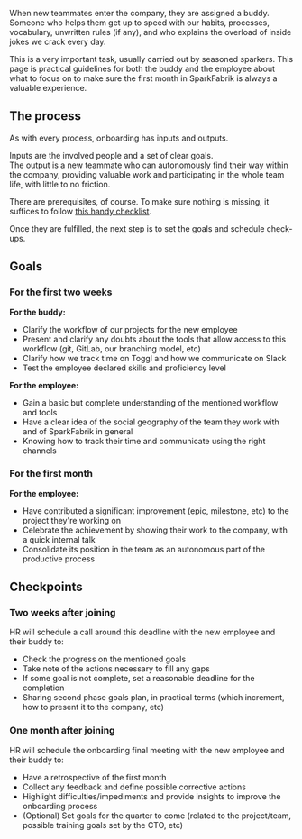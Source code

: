 When new teammates enter the company, they are assigned a buddy. Someone who helps them get up to speed with our habits, processes, vocabulary, unwritten rules (if any), and who explains the overload of inside jokes we crack every day.

This is a very important task, usually carried out by seasoned sparkers. This page is practical guidelines for both the buddy and the employee about what to focus on to make sure the first month in SparkFabrik is always a valuable experience.

## The process

As with every process, onboarding has inputs and outputs.

Inputs are the involved people and a set of clear goals.  
The output is a new teammate who can autonomously find their way within the company, providing valuable work and participating in the whole team life, with little to no friction.

There are prerequisites, of course. To make sure nothing is missing, it suffices to follow [this handy checklist](/procedures/employee-onboarding).

Once they are fulfilled, the next step is to set the goals and schedule check-ups.

## Goals

### For the first two weeks

**For the buddy:**

* Clarify the workflow of our projects for the new employee
* Present and clarify any doubts about the tools that allow access to this workflow (git, GitLab, our branching model, etc)
* Clarify how we track time on Toggl and how we communicate on Slack
* Test the employee declared skills and proficiency level

**For the employee:**

* Gain a basic but complete understanding of the mentioned workflow and tools
* Have a clear idea of the social geography of the team they work with and of SparkFabrik in general
* Knowing how to track their time and communicate using the right channels

### For the first month

**For the employee:**

* Have contributed a significant improvement (epic, milestone, etc) to the project they're working on
* Celebrate the achievement by showing their work to the company, with a quick internal talk
* Consolidate its position in the team as an autonomous part of the productive process

## Checkpoints

### Two weeks after joining

HR will schedule a call around this deadline with the new employee and their buddy to:

* Check the progress on the mentioned goals
* Take note of the actions necessary to fill any gaps
* If some goal is not complete, set a reasonable deadline for the completion
* Sharing second phase goals plan, in practical terms (which increment, how to present it to the company, etc)

### One month after joining

HR will schedule the onboarding final meeting with the new employee and their buddy to:

* Have a retrospective of the first month
* Collect any feedback and define possible corrective actions
* Highlight difficulties/impediments and provide insights to improve the onboarding process
* (Optional) Set goals for the quarter to come (related to the project/team, possible training goals set by the CTO, etc)
